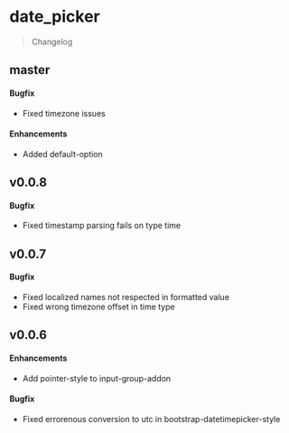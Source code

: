 date_picker
===========

> Changelog

master
------

#### Bugfix

* Fixed timezone issues

#### Enhancements

* Added default-option

v0.0.8
------

#### Bugfix

* Fixed timestamp parsing fails on type time

v0.0.7
------

#### Bugfix

* Fixed localized names not respected in formatted value
* Fixed wrong timezone offset in time type


v0.0.6
------

#### Enhancements

* Add pointer-style to input-group-addon

#### Bugfix

* Fixed errorenous conversion to utc in bootstrap-datetimepicker-style